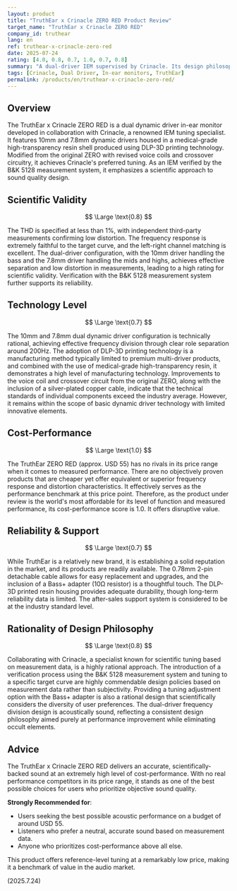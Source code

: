```yaml
---
layout: product
title: "TruthEar x Crinacle ZERO RED Product Review"
target_name: "TruthEar x Crinacle ZERO RED"
company_id: truthear
lang: en
ref: truthear-x-crinacle-zero-red
date: 2025-07-24
rating: [4.0, 0.8, 0.7, 1.0, 0.7, 0.8]
summary: "A dual-driver IEM supervised by Crinacle. Its design philosophy, based on scientific evidence, is highly commendable, and its measured performance is excellent. With no cheaper competitors offering equivalent or better performance, it achieves the best cost-performance in its price range, making it a price-disruptive product."
tags: [Crinacle, Dual Driver, In-ear monitors, TruthEar]
permalink: /products/en/truthear-x-crinacle-zero-red/
---
```

## Overview

The TruthEar x Crinacle ZERO RED is a dual dynamic driver in-ear monitor developed in collaboration with Crinacle, a renowned IEM tuning specialist. It features 10mm and 7.8mm dynamic drivers housed in a medical-grade high-transparency resin shell produced using DLP-3D printing technology. Modified from the original ZERO with revised voice coils and crossover circuitry, it achieves Crinacle's preferred tuning. As an IEM verified by the B&K 5128 measurement system, it emphasizes a scientific approach to sound quality design.

## Scientific Validity

$$ \Large \text{0.8} $$

The THD is specified at less than 1%, with independent third-party measurements confirming low distortion. The frequency response is extremely faithful to the target curve, and the left-right channel matching is excellent. The dual-driver configuration, with the 10mm driver handling the bass and the 7.8mm driver handling the mids and highs, achieves effective separation and low distortion in measurements, leading to a high rating for scientific validity. Verification with the B&K 5128 measurement system further supports its reliability.

## Technology Level

$$ \Large \text{0.7} $$

The 10mm and 7.8mm dual dynamic driver configuration is technically rational, achieving effective frequency division through clear role separation around 200Hz. The adoption of DLP-3D printing technology is a manufacturing method typically limited to premium multi-driver products, and combined with the use of medical-grade high-transparency resin, it demonstrates a high level of manufacturing technology. Improvements to the voice coil and crossover circuit from the original ZERO, along with the inclusion of a silver-plated copper cable, indicate that the technical standards of individual components exceed the industry average. However, it remains within the scope of basic dynamic driver technology with limited innovative elements.

## Cost-Performance

$$ \Large \text{1.0} $$

The TruthEar ZERO RED (approx. USD 55) has no rivals in its price range when it comes to measured performance. There are no objectively proven products that are cheaper yet offer equivalent or superior frequency response and distortion characteristics. It effectively serves as the performance benchmark at this price point. Therefore, as the product under review is the world's most affordable for its level of function and measured performance, its cost-performance score is 1.0. It offers disruptive value.

## Reliability & Support

$$ \Large \text{0.7} $$

While TruthEar is a relatively new brand, it is establishing a solid reputation in the market, and its products are readily available. The 0.78mm 2-pin detachable cable allows for easy replacement and upgrades, and the inclusion of a Bass+ adapter (10Ω resistor) is a thoughtful touch. The DLP-3D printed resin housing provides adequate durability, though long-term reliability data is limited. The after-sales support system is considered to be at the industry standard level.

## Rationality of Design Philosophy

$$ \Large \text{0.8} $$

Collaborating with Crinacle, a specialist known for scientific tuning based on measurement data, is a highly rational approach. The introduction of a verification process using the B&K 5128 measurement system and tuning to a specific target curve are highly commendable design policies based on measurement data rather than subjectivity. Providing a tuning adjustment option with the Bass+ adapter is also a rational design that scientifically considers the diversity of user preferences. The dual-driver frequency division design is acoustically sound, reflecting a consistent design philosophy aimed purely at performance improvement while eliminating occult elements.

## Advice

The TruthEar x Crinacle ZERO RED delivers an accurate, scientifically-backed sound at an extremely high level of cost-performance. With no real performance competitors in its price range, it stands as one of the best possible choices for users who prioritize objective sound quality.

**Strongly Recommended for**:
- Users seeking the best possible acoustic performance on a budget of around USD 55.
- Listeners who prefer a neutral, accurate sound based on measurement data.
- Anyone who prioritizes cost-performance above all else.

This product offers reference-level tuning at a remarkably low price, making it a benchmark of value in the audio market.

(2025.7.24)